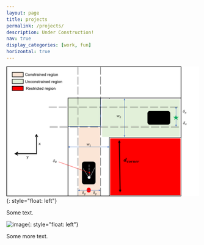 ```yaml
---
layout: page
title: projects
permalink: /projects/
description: Under Construction!
nav: true
display_categories: [work, fun]
horizontal: true
---
```


![image](/assets/img/TOWR_images/proba.png){: style="float: left"}

Some text.


![image](path-to-image.jpg){: style="float: left"}

Some more text.